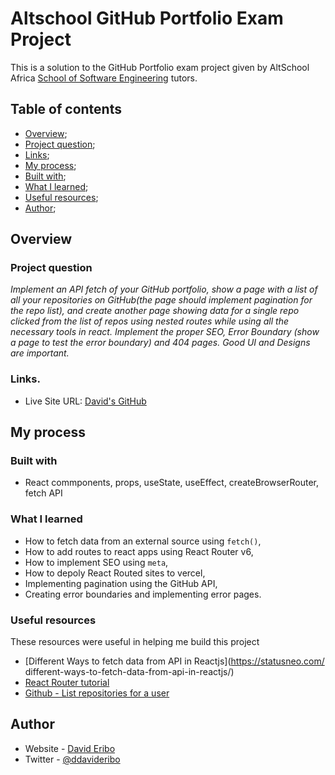 # Altschool GitHub Portfolio Exam Project

This is a solution to the GitHub Portfolio exam project given by AltSchool Africa [School of Software Engineering](https://engineering.altschoolafrica.com/) tutors.

## Table of contents

  - [Overview](#overview);
  - [Project question](#project-question);
  - [Links](#links);
  - [My process](#my-process);
  - [Built with](#built-with);
  - [What I learned](#what-i-learned);
  - [Useful resources](#useful-resources);
  - [Author](#author);

## Overview

### Project question

*Implement an API fetch of your GitHub portfolio, show a page with a list of all your repositories on GitHub(the page should implement pagination for the repo list), and create another page showing data for a single repo clicked from the list of repos using nested routes while using all the necessary tools in react. Implement the proper SEO, Error Boundary (show a page to test the error boundary) and 404 pages. Good UI and Designs are important.*

### Links.

- Live Site URL: [David's GitHub](https://github-repo-steel.vercel.app/)

## My process

### Built with

- React commponents, props, useState, useEffect, createBrowserRouter, fetch API

### What I learned

- How to fetch data from an external source using `fetch()`,
- How to add routes to react apps using React Router v6,
- How to implement SEO using `meta`,
- How to depoly React Routed sites to vercel,
- Implementing pagination using the GitHub API,
- Creating error boundaries and implementing error pages.

### Useful resources

These resources were useful in helping me build this project

- [Different Ways to fetch data from API in Reactjs](https://statusneo.com/ different-ways-to-fetch-data-from-api-in-reactjs/) 
- [React Router tutorial](https://reactrouter.com/en/main/start/tutorial)
- [Github - List repositories for a user](https://docs.github.com/en/rest/repos/repos#list-repositories-for-a-user)

## Author

- Website - [David Eribo](https://github-repo-steel.vercel.app/)
- Twitter - [@ddavideribo
](https://twitter.com/@ddavideribo)



